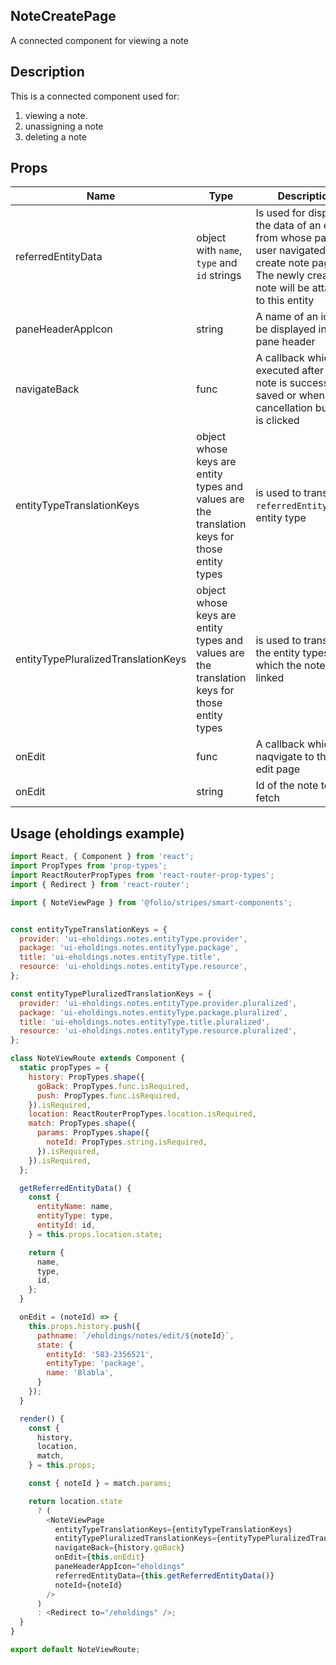 ## NoteCreatePage
A connected component for viewing a note

## Description
This is a connected component used for:
1) viewing a note.
2) unassigning a note
3) deleting a note


## Props
|         Name           |            Type             |                    Description                        |
| ---------------------- | --------------------------- | ----------------------------------------------------- |
| referredEntityData     | object with `name`, `type` and `id` strings | Is used for displaying the data of an entity from whose page a user navigated to the create note page. The newly created note will be attached to this entity |
| paneHeaderAppIcon | string | A name of an icon to be displayed in the pane header |
| navigateBack | func | A callback which is executed after the note is successfully saved or when cancellation button is clicked |
| entityTypeTranslationKeys | object whose keys are entity types and values are the translation keys for those entity types | is used to translate `referredEntityData`'s entity type |
| entityTypePluralizedTranslationKeys | object whose keys are entity types and values are the translation keys for those entity types | is used to translate the entity types for which the note is linked |
| onEdit | func | A callback which is naqvigate to the  note edit page  |
| onEdit | string | Id of the note to fetch  |

## Usage (eholdings example)
```js
import React, { Component } from 'react';
import PropTypes from 'prop-types';
import ReactRouterPropTypes from 'react-router-prop-types';
import { Redirect } from 'react-router';

import { NoteViewPage } from '@folio/stripes/smart-components';


const entityTypeTranslationKeys = {
  provider: 'ui-eholdings.notes.entityType.provider',
  package: 'ui-eholdings.notes.entityType.package',
  title: 'ui-eholdings.notes.entityType.title',
  resource: 'ui-eholdings.notes.entityType.resource',
};

const entityTypePluralizedTranslationKeys = {
  provider: 'ui-eholdings.notes.entityType.provider.pluralized',
  package: 'ui-eholdings.notes.entityType.package.pluralized',
  title: 'ui-eholdings.notes.entityType.title.pluralized',
  resource: 'ui-eholdings.notes.entityType.resource.pluralized',
};

class NoteViewRoute extends Component {
  static propTypes = {
    history: PropTypes.shape({
      goBack: PropTypes.func.isRequired,
      push: PropTypes.func.isRequired,
    }).isRequired,
    location: ReactRouterPropTypes.location.isRequired,
    match: PropTypes.shape({
      params: PropTypes.shape({
        noteId: PropTypes.string.isRequired,
      }).isRequired,
    }).isRequired,
  };

  getReferredEntityData() {
    const {
      entityName: name,
      entityType: type,
      entityId: id,
    } = this.props.location.state;

    return {
      name,
      type,
      id,
    };
  }

  onEdit = (noteId) => {
    this.props.history.push({
      pathname: `/eholdings/notes/edit/${noteId}`,
      state: {
        entityId: '583-2356521',
        entityType: 'package',
        name: 'Blabla',
      }
    });
  }

  render() {
    const {
      history,
      location,
      match,
    } = this.props;

    const { noteId } = match.params;

    return location.state
      ? (
        <NoteViewPage
          entityTypeTranslationKeys={entityTypeTranslationKeys}
          entityTypePluralizedTranslationKeys={entityTypePluralizedTranslationKeys}
          navigateBack={history.goBack}
          onEdit={this.onEdit}
          paneHeaderAppIcon="eholdings"
          referredEntityData={this.getReferredEntityData()}
          noteId={noteId}
        />
      )
      : <Redirect to="/eholdings" />;
  }
}

export default NoteViewRoute;